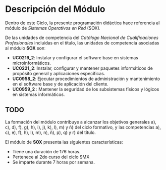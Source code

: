# Descripción del Módulo

Dentro de este Ciclo, la presente programación didáctica hace referencia
al módulo de *Sistemas Operativos en Red* (SOX).

De las unidades de competencia del *Catálogo Nacional de Cualificaciones Profesionales* incluidas en el título, las unidades de
competencia asociadas al módulo **SOX** son:

* **UC0219_2**: Instalar y configurar el software base en sistemas microinformáticos.
* **UC0221_2**: Instalar, configurar y mantener paquetes informáticos de propósito general y aplicaciones específicas.
* **UC0958_2**: Ejecutar procedimientos de administración y mantenimiento en el software base y de aplicación del cliente.
* **UC0959_2** : Mantener la seguridad de los subsistemas físicos y lógicos en sistemas informáticos.

## TODO
La formación del módulo contribuye a alcanzar los
objetivos generales a), c), d), f), g), h), i), j), k), l), m) y ñ)
del ciclo formativo, y las competencias a), c), e), f), h), l),
m), n), ñ), p), q) y r) del título.

El módulo de **SOX** presenta las siguientes características:

* Tiene una duración de 176 horas.
* Pertenece al 2do curso del ciclo SMX
* Se imparte durante 7 horas por semana.

